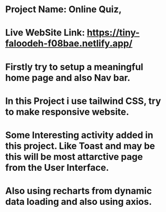 # Project Name: Online Quiz,

# Live WebSite Link: https://tiny-faloodeh-f08bae.netlify.app/

# Firstly try to setup a meaningful home page and also Nav bar.

# In this Project i use tailwind CSS, try to make responsive website.

# Some Interesting activity added in this project. Like Toast and may be this will be most attarctive page from the User Interface.

# Also using recharts from dynamic data loading and also using axios.
